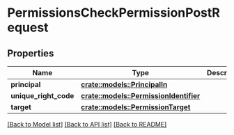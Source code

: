 # PermissionsCheckPermissionPostRequest

## Properties

Name | Type | Description | Notes
------------ | ------------- | ------------- | -------------
**principal** | [**crate::models::PrincipalIn**](PrincipalIn.md) |  | 
**unique_right_code** | [**crate::models::PermissionIdentifier**](PermissionIdentifier.md) |  | 
**target** | [**crate::models::PermissionTarget**](PermissionTarget.md) |  | 

[[Back to Model list]](../README.md#documentation-for-models) [[Back to API list]](../README.md#documentation-for-api-endpoints) [[Back to README]](../README.md)


